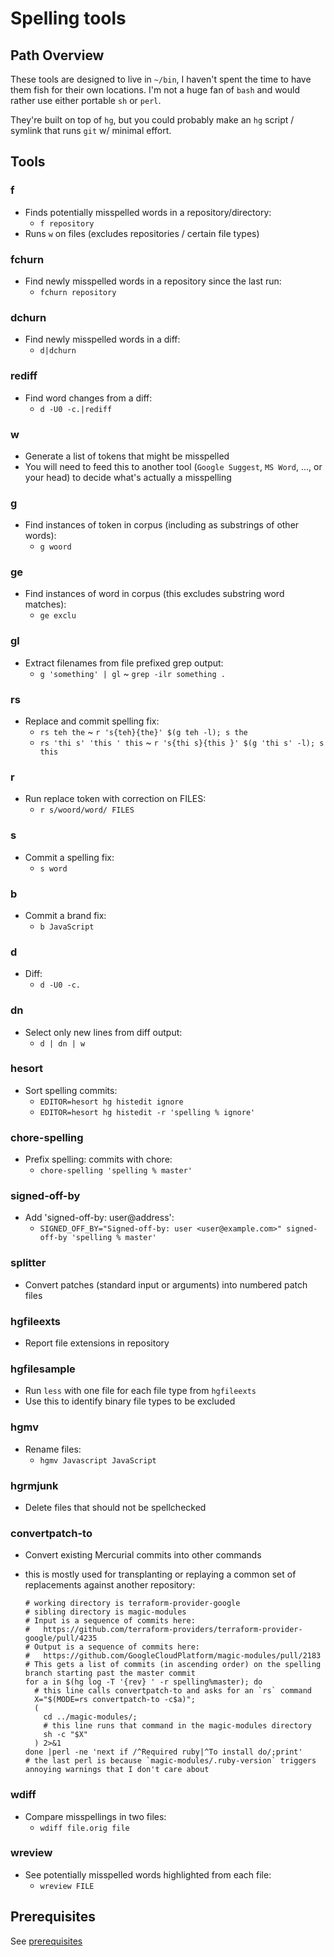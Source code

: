 # Spelling tools

## Path Overview

These tools are designed to live in `~/bin`, I haven't spent the time to have
them fish for their own locations. I'm not a huge fan of `bash` and would rather
use either portable `sh` or `perl`.

They're built on top of `hg`, but you could probably make an `hg`
script / symlink that runs `git` w/ minimal effort.

## Tools

### f

- Finds potentially misspelled words in a repository/directory:
  * `f repository`
- Runs `w` on files (excludes repositories / certain file types)

### fchurn

- Find newly misspelled words in a repository since the last run:
  * `fchurn repository`

### dchurn

- Find newly misspelled words in a diff:
  * `d|dchurn`

### rediff

- Find word changes from a diff:
  * `d -U0 -c.|rediff`

### w

- Generate a list of tokens that might be misspelled
- You will need to feed this to another tool (`Google Suggest`, `MS Word`, ..., or
  your head) to decide what's actually a misspelling

### g

- Find instances of token in corpus (including as substrings of other words):
  * `g woord`

### ge

- Find instances of word in corpus (this excludes substring word matches):
  * `ge exclu`

### gl

- Extract filenames from file prefixed grep output:
  * `g 'something' | gl` ~ `grep -ilr something . `

### rs

- Replace and commit spelling fix:
  * `rs teh the` ~ `r 's{teh}{the}' $(g teh -l); s the`
  * `rs 'thi s' 'this ' this` ~ `r 's{thi s}{this }' $(g 'thi s' -l); s this`

### r

- Run replace token with correction on FILES:
  * `r s/woord/word/ FILES`

### s

- Commit a spelling fix:
  * `s word`

### b

- Commit a brand fix:
  * `b JavaScript`

### d

- Diff:
  * `d -U0 -c.`

### dn

- Select only new lines from diff output:
  * `d | dn | w`

### hesort

- Sort spelling commits:
  * `EDITOR=hesort hg histedit ignore`
  * `EDITOR=hesort hg histedit -r 'spelling % ignore'`

### chore-spelling

- Prefix spelling: commits with chore:
  * `chore-spelling 'spelling % master'`

### signed-off-by

- Add 'signed-off-by: user@address':
  * `SIGNED_OFF_BY="Signed-off-by: user <user@example.com>" signed-off-by 'spelling % master'`

### splitter

- Convert patches (standard input or arguments) into numbered patch files

### hgfileexts

- Report file extensions in repository

### hgfilesample

- Run `less` with one file for each file type from `hgfileexts`
- Use this to identify binary file types to be excluded

### hgmv

- Rename files:
  * `hgmv Javascript JavaScript`

### hgrmjunk

- Delete files that should not be spellchecked

### convertpatch-to

- Convert existing Mercurial commits into other commands
- this is mostly used for transplanting or replaying a common set of replacements against another repository:

    ```
    # working directory is terraform-provider-google
    # sibling directory is magic-modules
    # Input is a sequence of commits here:
    #   https://github.com/terraform-providers/terraform-provider-google/pull/4235
    # Output is a sequence of commits here:
    #   https://github.com/GoogleCloudPlatform/magic-modules/pull/2183
    # This gets a list of commits (in ascending order) on the spelling branch starting past the master commit
    for a in $(hg log -T '{rev} ' -r spelling%master); do
      # this line calls convertpatch-to and asks for an `rs` command
      X="$(MODE=rs convertpatch-to -c$a)";
      (
        cd ../magic-modules/;
        # this line runs that command in the magic-modules directory
        sh -c "$X"
      ) 2>&1
    done |perl -ne 'next if /^Required ruby|^To install do/;print'
    # the last perl is because `magic-modules/.ruby-version` triggers annoying warnings that I don't care about
    ```

### wdiff

- Compare misspellings in two files:
  * `wdiff file.orig file`

### wreview

- See potentially misspelled words highlighted from each file:
  * `wreview FILE`

## Prerequisites

See [prerequisites](prerequisites.md)
